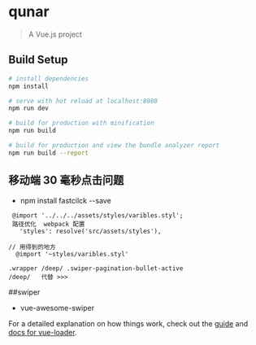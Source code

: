 # qunar

> A Vue.js project

## Build Setup

```bash
# install dependencies
npm install

# serve with hot reload at localhost:8080
npm run dev

# build for production with minification
npm run build

# build for production and view the bundle analyzer report
npm run build --report
```

## 移动端 30 毫秒点击问题

- npm install fastcilck --save

```
 @import '../../../assets/styles/varibles.styl';
 路径优化  webpack 配置
   'styles': resolve('src/assets/styles'),

// 用得到的地方
  @import '~styles/varibles.styl'

```
```
.wrapper /deep/ .swiper-pagination-bullet-active  
/deep/   代替 >>> 
```


##swiper

- vue-awesome-swiper

For a detailed explanation on how things work, check out the [guide](http://vuejs-templates.github.io/webpack/) and [docs for vue-loader](http://vuejs.github.io/vue-loader).
